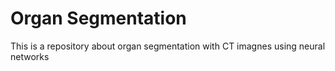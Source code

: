 # Organ Segmentation
This is a repository about organ segmentation with CT imagnes using neural networks 

